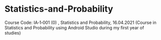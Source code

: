# Statistics-and-Probability
Course Code: IA‑1‑001 (0) , Statistics and Probability, 16.04.2021 (Course in Statistics and Probability using Android Studio during my first year of studies)
